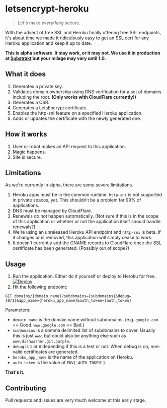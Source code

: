 # letsencrypt-heroku

> Let's make *everything* secure.

With the advent of free SSL and Heroku finally offering free SSL endpoints, it's about time we made it ridiculously easy to get an SSL cert for any Heroku application and keep it up to date.

**This is alpha software. It may work, or it may not. We use it in production at [Substrakt](https://substrakt.com) but your milage may vary until 1.0.**

## What it does
1. Generates a private key.
1. Validates domain ownership using DNS verification for a set of domains including the root. **(Only works with CloudFlare currently!)**
1. Generates a CSR.
1. Generates a LetsEncrypt certificate.
1. Enables the http-sni feature on a specified Heroku application.
1. Adds or updates the certificate with the newly generated one.

## How it works
1. User or robot makes an API request to this application.
1. Magic happens.
1. Site is secure.

## Limitations
As we're currently in alpha, there are some severe limitations.

1. Heroku apps must be in the common runtime. `http-sni` is not supported in private spaces, yet. This shouldn't be a problem for 99% of applications.
1. DNS must be managed by CloudFlare.
1. Renewals do not happen automatically. (Not sure if this is in the scope of this application or whether or not the application itself should handle renewals?)
1. We're using an unreleased Heroku API endpoint and `http-sni` is beta. If it changes or is removed, this application will simply cease to work.
1. It doesn't currently add the CNAME records to CloudFlare once the SSL certificate has been generated. (Possibly out of scope?)

## Usage
1. Run the application. Either do it yourself or deploy to Heroku for free.
[![Deploy](https://www.herokucdn.com/deploy/button.png)](https://heroku.com/deploy)
1. Hit the following endpoint:

```
GET domains/{domain_name}?subdomains={subdomains}&debug={0/1}&app_name={heroku_app_name}&auth_token={auth_token}
```

Parameters:

* `domain_name` is the domain name without subdomains. (e.g. `google.com` == Good. `www.google.com` == Bad.)
* `subdomains` is a comma delimited list of subdomains to cover. Usually this is just `www`, but could also be anything else such as `www,dishwasher,git,purple`.
* `debug` is `1` or `0` depending if this is a test or not. When debug is on, non-valid certificates are generated.
* `heroku_app_name` is the name of the application on Heroku.
* `auth_token` is the value of `ENV['AUTH_TOKEN']`.

**That's it.**

## Contributing
Pull requests and issues are very much welcome at this early stage.
